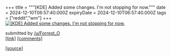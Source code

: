 +++
title = """[KDE] Added some changes. I'm not stopping for now."""
date = 2024-12-10T06:57:40.000Z
expiryDate = 2024-12-10T06:57:40.000Z
tags = ["reddit","wm"]
+++
[![[KDE] Added some changes. I'm not stopping for now.](https://preview.redd.it/hg9kddnmyy5e1.png?width=640&crop=smart&auto=webp&s=852855c7dd61de16d7187300ae80c2ca054b29b9 "[KDE] Added some changes. I'm not stopping for now.")](https://www.reddit.com/r/unixporn/comments/1haw1nj/kde_added_some_changes_im_not_stopping_for_now/)

submitted by [/u/Forrest\_O](https://www.reddit.com/user/Forrest_O)  
[\[link\]](https://i.redd.it/hg9kddnmyy5e1.png) [\[comments\]](https://www.reddit.com/r/unixporn/comments/1haw1nj/kde_added_some_changes_im_not_stopping_for_now/)

[[source]](https://www.reddit.com/r/unixporn/comments/1haw1nj/kde_added_some_changes_im_not_stopping_for_now/)
